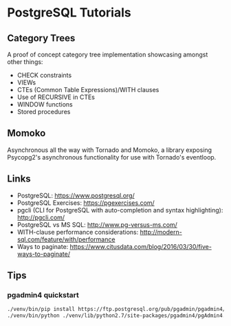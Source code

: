 # PostgreSQL Tutorials

## Category Trees
A proof of concept category tree implementation showcasing amongst other things:
* CHECK constraints
* VIEWs
* CTEs (Common Table Expressions)/WITH clauses
* Use of RECURSIVE in CTEs
* WINDOW functions
* Stored procedures

## Momoko

Asynchronous all the way with Tornado and Momoko, a library exposing Psycopg2's asynchronous functionality for use with Tornado's eventloop.

## Links

* PostgreSQL: https://www.postgresql.org/
* PostgreSQL Exercises: https://pgexercises.com/
* pgcli (CLI for PostgreSQL with auto-completion and syntax highlighting): http://pgcli.com/
* PostgreSQL vs MS SQL: http://www.pg-versus-ms.com/
* WITH-clause performance considerations: http://modern-sql.com/feature/with/performance
* Ways to paginate: https://www.citusdata.com/blog/2016/03/30/five-ways-to-paginate/

## Tips

### pgadmin4 quickstart
```bash
./venv/bin/pip install https://ftp.postgresql.org/pub/pgadmin/pgadmin4/v1.6/pip/pgadmin4-1.6-py2.py3-none-any.whl
./venv/bin/python ./venv/lib/python2.7/site-packages/pgadmin4/pgAdmin4.py
```
